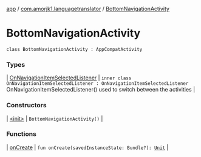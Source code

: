 [app](../../index.md) / [com.amorjk1.languagetranslator](../index.md) / [BottomNavigationActivity](./index.md)

# BottomNavigationActivity

`class BottomNavigationActivity : AppCompatActivity`

### Types

| [OnNavigationItemSelectedListener](-on-navigation-item-selected-listener/index.md) | `inner class OnNavigationItemSelectedListener : OnNavigationItemSelectedListener`<br>OnNavigationItemSelectedListener() used to switch between the activities |

### Constructors

| [&lt;init&gt;](-init-.md) | `BottomNavigationActivity()` |

### Functions

| [onCreate](on-create.md) | `fun onCreate(savedInstanceState: Bundle?): `[`Unit`](https://kotlinlang.org/api/latest/jvm/stdlib/kotlin/-unit/index.html) |

